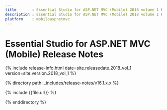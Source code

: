```yaml
---
title       : Essential Studio for ASP.NET MVC (Mobile) 2018 volume 1 Release Notes
description : Essential Studio for ASP.NET MVC (Mobile) 2018 volume 1 Release Notes
platform    : mobileaspnetmvc
---
```


# Essential Studio for ASP.NET MVC (Mobile) Release Notes

{% include release-info.html date=site.releasedate.2018_vol_1 version=site.version.2018_vol_1 %} 

{% directory path: _includes/release-notes/v16.1.x.x %}

{% include {{file.url}} %}

{% enddirectory %}